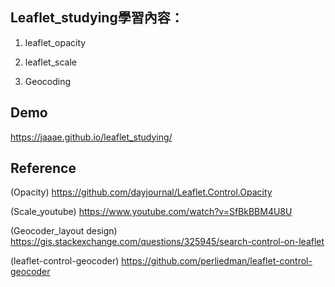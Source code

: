 ## Leaflet_studying學習內容：

1. leaflet_opacity

2. leaflet_scale

3. Geocoding

## Demo
https://jaaae.github.io/leaflet_studying/

## Reference 
(Opacity) https://github.com/dayjournal/Leaflet.Control.Opacity 

(Scale_youtube) https://www.youtube.com/watch?v=SfBkBBM4U8U 

(Geocoder_layout design) https://gis.stackexchange.com/questions/325945/search-control-on-leaflet

(leaflet-control-geocoder) https://github.com/perliedman/leaflet-control-geocoder
